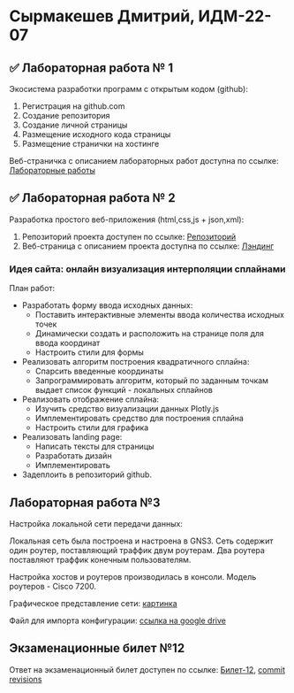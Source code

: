 # Сырмакешев Дмитрий, ИДМ-22-07

## ✅ Лабораторная работа № 1

Экосистема разработки программ с открытым кодом (github):

1. Регистрация на github.com
2. Создание репозитория
3. Создание личной страницы
4. Размещение исходного кода страницы
5. Размещение странички на хостинге

Веб-страничка с описанием лабораторных работ доступна по ссылке: [Лабораторные работы](https://divoskov.github.io/inet_labs/)

## ✅ Лабораторная работа № 2

Разработка простого веб-приложения (html,css,js + json,xml):

1. Репозиторий проекта доступен по ссылке: [Репозиторий](https://github.com/divoskov/inet_lab2)
2. Веб-страница с описанием проекта доступна по ссылке: [Лэндинг](https://divoskov.github.io/inet_lab2/)

### Идея сайта: онлайн визуализация интерполяции сплайнами
План работ:
* Разработать форму ввода исходных данных:
  + Поставить интерактивные элементы ввода количества исходных точек
  + Динамически создать и расположить на странице поля для ввода координат
  + Настроить стили для формы
* Реализовать алгоритм построения квадратичного сплайна:
  + Спарсить введенные координаты
  + Запрограммировать алгоритм, который по заданным точкам выдает список функций - локальных сплайнов
* Реализовать отображение сплайна:
  + Изучить средство визуализации данных Plotly.js
  + Имплементировать средство для построения сплайна
  + Настроить стили для графика
* Реализовать landing page:
  + Написать тексты для страницы
  + Разработать дизайн
  + Имплементировать
* Задеплоить в репозиторий github.

## Лабораторная работа №3

Настройка локальной сети передачи данных:

Локальная сеть была построена и настроена в GNS3. Сеть содержит один роутер, поставляющий траффик двум роутерам. Два роутера поставляют траффик конечным пользователям.

Настройка хостов и роутеров производилась в консоли. Модель роутеров - Cisco 7200.

Графическое представление сети: [картинка](https://github.com/divoskov/inet_labs/blob/main/scrnsht.png)

Файл для импорта конфигурации: [ссылка на google drive](https://drive.google.com/drive/folders/1lyq3YGRuK1nAnVEorGhXMHKcW59VxNZY?usp=sharing)

##  Экзаменационные билет №12

Ответ на экзаменационный билет доступен по ссылке: [Билет-12](https://github.com/stankin/inet-2022/wiki/exam12), [commit revisions](https://github.com/stankin/inet-2022/wiki/exam12/_compare/73980a57fd0de2af2ee918952a1687e79eb134da...989da7e51f22e83fcb95af49eff1586c0c11c67a?diff=unified)

